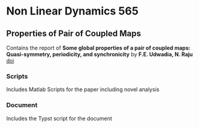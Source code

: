 # Non Linear Dynamics 565 
## Properties of Pair of Coupled Maps
Contains the report of **Some global properties of a pair of coupled maps: Quasi-symmetry, periodicity, and synchronicity** by **F.E. Udwadia, N. Raju** [doi]("https://doi.org/10.1016/S0167-2789(97)80002-4") 
### Scripts 
Includes Matlab Scripts for the paper including novel analysis
### Document 
Includes the Typst script for the document
